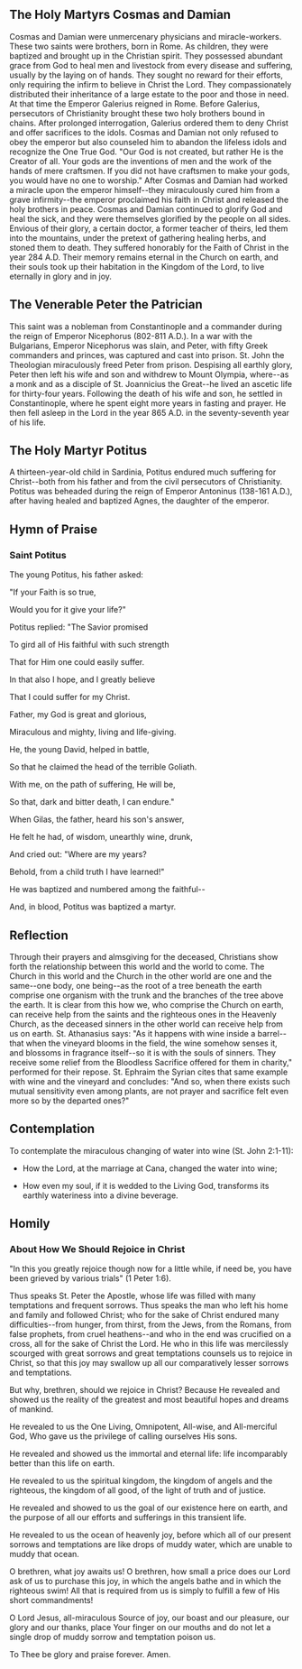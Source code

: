## The Holy Martyrs Cosmas and Damian

Cosmas and Damian were unmercenary physicians and miracle-workers. These two saints were brothers, born in Rome. As children, they were baptized and brought up in the Christian spirit. They possessed abundant grace from God to heal men and livestock from every disease and suffering, usually by the laying on of hands. They sought no reward for their efforts, only requiring the infirm to believe in Christ the Lord. They compassionately distributed their inheritance of a large estate to the poor and those in need. At that time the Emperor Galerius reigned in Rome. Before Galerius, persecutors of Christianity brought these two holy brothers bound in chains. After prolonged interrogation, Galerius ordered them to deny Christ and offer sacrifices to the idols. Cosmas and Damian not only refused to obey the emperor but also counseled him to abandon the lifeless idols and recognize the One True God. "Our God is not created, but rather He is the Creator of all. Your gods are the inventions of men and the work of the hands of mere craftsmen. If you did not have craftsmen to make your gods, you would have no one to worship." After Cosmas and Damian had worked a miracle upon the emperor himself--they miraculously cured him from a grave infirmity--the emperor proclaimed his faith in Christ and released the holy brothers in peace. Cosmas and Damian continued to glorify God and heal the sick, and they were themselves glorified by the people on all sides. Envious of their glory, a certain doctor, a former teacher of theirs, led them into the mountains, under the pretext of gathering healing herbs, and stoned them to death. They suffered honorably for the Faith of Christ in the year 284 A.D. Their memory remains eternal in the Church on earth, and their souls took up their habitation in the Kingdom of the Lord, to live eternally in glory and in joy. 


## The Venerable Peter the Patrician

This saint was a nobleman from Constantinople and a commander during the reign of Emperor Nicephorus (802-811 A.D.). In a war with the Bulgarians, Emperor Nicephorus was slain, and Peter, with fifty Greek commanders and princes, was captured and cast into prison. St. John the Theologian miraculously freed Peter from prison. Despising all earthly glory, Peter then left his wife and son and withdrew to Mount Olympia, where--as a monk and as a disciple of St. Joannicius the Great--he lived an ascetic life for thirty-four years. Following the death of his wife and son, he settled in Constantinople, where he spent eight more years in fasting and prayer. He then fell asleep in the Lord in the year 865 A.D. in the seventy-seventh year of his life. 


## The Holy Martyr Potitus

A thirteen-year-old child in Sardinia, Potitus endured much suffering for Christ--both from his father and from the civil persecutors of Christianity. Potitus was beheaded during the reign of Emperor Antoninus (138-161 A.D.), after having healed and baptized Agnes, the daughter of the emperor. 


## Hymn of Praise

### Saint Potitus

The young Potitus, his father asked:

"If your Faith is so true,  

Would you for it give your life?"  

Potitus replied: "The Savior promised  

To gird all of His faithful with such strength  

That for Him one could easily suffer.  

In that also I hope, and I greatly believe  

That I could suffer for my Christ.  

Father, my God is great and glorious,  

Miraculous and mighty, living and life-giving.  

He, the young David, helped in battle,  

So that he claimed the head of the terrible Goliath.  

With me, on the path of suffering, He will be,  

So that, dark and bitter death, I can endure."  

When Gilas, the father, heard his son's answer,  

He felt he had, of wisdom, unearthly wine, drunk,  

And cried out: "Where are my years?  

Behold, from a child truth I have learned!"  

He was baptized and numbered among the faithful--  

And, in blood, Potitus was baptized a martyr. 


## Reflection

Through their prayers and almsgiving for the deceased, Christians show forth the relationship between this world and the world to come. The Church in this world and the Church in the other world are one and the same--one body, one being--as the root of a tree beneath the earth comprise one organism with the trunk and the branches of the tree above the earth. It is clear from this how we, who comprise the Church on earth, can receive help from the saints and the righteous ones in the Heavenly Church, as the deceased sinners in the other world can receive help from us on earth. St. Athanasius says: "As it happens with wine inside a barrel--that when the vineyard blooms in the field, the wine somehow senses it, and blossoms in fragrance itself--so it is with the souls of sinners. They receive some relief from the Bloodless Sacrifice offered for them in charity," performed for their repose. St. Ephraim the Syrian cites that same example with wine and the vineyard and concludes: "And so, when there exists such mutual sensitivity even among plants, are not prayer and sacrifice felt even more so by the departed ones?" 


## Contemplation

To contemplate the miraculous changing of water into wine (St. John 2:1-11):  

- How the Lord, at the marriage at Cana, changed the water into wine;  

- How even my soul, if it is wedded to the Living God, transforms its earthly wateriness into a divine beverage. 


## Homily

### About How We Should Rejoice in Christ

"In this you greatly rejoice though now for a little while, if need be, you have been grieved by various trials" (1 Peter 1:6).

Thus speaks St. Peter the Apostle, whose life was filled with many temptations and frequent sorrows. Thus speaks the man who left his home and family and followed Christ; who for the sake of Christ endured many difficulties--from hunger, from thirst, from the Jews, from the Romans, from false prophets, from cruel heathens--and who in the end was crucified on a cross, all for the sake of Christ the Lord. He who in this life was mercilessly scourged with great sorrows and great temptations counsels us to rejoice in Christ, so that this joy may swallow up all our comparatively lesser sorrows and temptations.  

But why, brethren, should we rejoice in Christ? Because He revealed and showed us the reality of the greatest and most beautiful hopes and dreams of mankind.  

He revealed to us the One Living, Omnipotent, All-wise, and All-merciful God, Who gave us the privilege of calling ourselves His sons.  

He revealed and showed us the immortal and eternal life: life incomparably better than this life on earth.  

He revealed to us the spiritual kingdom, the kingdom of angels and the righteous, the kingdom of all good, of the light of truth and of justice.  

He revealed and showed to us the goal of our existence here on earth, and the purpose of all our efforts and sufferings in this transient life.  

He revealed to us the ocean of heavenly joy, before which all of our present sorrows and temptations are like drops of muddy water, which are unable to muddy that ocean.  

O brethren, what joy awaits us! O brethren, how small a price does our Lord ask of us to purchase this joy, in which the angels bathe and in which the righteous swim! All that is required from us is simply to fulfill a few of His short commandments!  

O Lord Jesus, all-miraculous Source of joy, our boast and our pleasure, our glory and our thanks, place Your finger on our mouths and do not let a single drop of muddy sorrow and temptation poison us.  

To Thee be glory and praise forever. Amen.  
